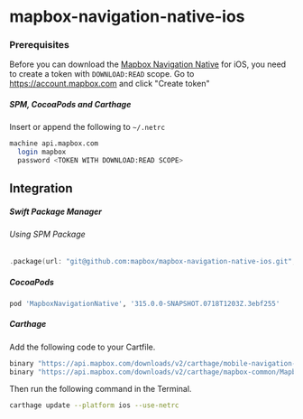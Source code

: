 # mapbox-navigation-native-ios

### Prerequisites

Before you can download the [Mapbox Navigation Native](https://github.com/mapbox/mapbox-navigation-native) for iOS, you need to create a token with `DOWNLOAD:READ` scope.
Go to https://account.mapbox.com and click "Create token"

##### SPM, CocoaPods and Carthage
Insert or append the following to `~/.netrc`

```bash
machine api.mapbox.com
  login mapbox
  password <TOKEN WITH DOWNLOAD:READ SCOPE>
```

## Integration

##### Swift Package Manager

###### Using SPM Package

```swift
.package(url: "git@github.com:mapbox/mapbox-navigation-native-ios.git", from: "315.0.0-SNAPSHOT.0718T1203Z.3ebf255"),
```

##### CocoaPods

```ruby
pod 'MapboxNavigationNative', '315.0.0-SNAPSHOT.0718T1203Z.3ebf255'
```

##### Carthage

Add the following code to your Cartfile.

```bash
binary "https://api.mapbox.com/downloads/v2/carthage/mobile-navigation-native/MapboxNavigationNative.json" == 315.0.0-SNAPSHOT.0718T1203Z.3ebf255
binary "https://api.mapbox.com/downloads/v2/carthage/mapbox-common/MapboxCommon-ios.json" == 24.6.0-beta.1
```

Then run the following command in the Terminal.
```bash
carthage update --platform ios --use-netrc
```
